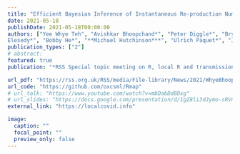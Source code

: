 ```yaml
---
title: "Efficient Bayesian Inference of Instantaneous Re-production Numbers at Fine Spatial Scales, with an Application to Mapping and Nowcasting the Covid-19 Epidemic in British Local Authorities"
date: 2021-05-18
publishDate: 2021-05-18T00:00:00
authors: ["Yee Whye Teh", "Avishkar Bhoopchand*", "Peter Diggle*", "Bryn
Elesedy*", "Bobby He*", "**Michael Hutchinson***", "Ulrich Paquet*", "Jonathan Read*", "Nenad Tomasev*", " Sheheryar Zaidi*"]
publication_types: ["2"]
# abstract:
featured: true
publication: "*RSS Special topic meeting on R, local R and transmission of Covid-19*"

url_pdf: "https://rss.org.uk/RSS/media/File-library/News/2021/WhyeBhoopchand.pdf"
url_code: "https://github.com/oxcsml/Rmap"
# url_talk: "https://www.youtube.com/watch?v=mbDabDd8Dxg"
# url_slides: "https://docs.google.com/presentation/d/1gZ8li3dJymo-sRVnFCxxJDRxKQoH5GumzflN8Cg82DE/edit?usp=sharing"
external_link: "https://localcovid.info"

image:
  caption: ""
  focal_point: ""
  preview_only: false
---
```


